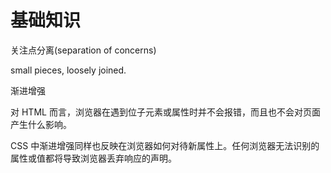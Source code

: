 # 基础知识

关注点分离(separation of concerns)

small pieces, loosely joined.

渐进增强

对 HTML 而言，浏览器在遇到位子元素或属性时并不会报错，而且也不会对页面产生什么影响。

CSS 中渐进增强同样也反映在浏览器如何对待新属性上。任何浏览器无法识别的属性或值都将导致浏览器丢弃响应的声明。
